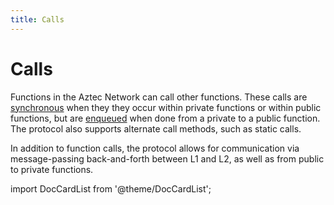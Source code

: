 ```yaml
---
title: Calls
---
```


# Calls

Functions in the Aztec Network can call other functions. These calls are [synchronous](./sync-calls.md) when they they occur within private functions or within public functions, but are [enqueued](./enqueued-calls.md) when done from a private to a public function. The protocol also supports alternate call methods, such as static calls.

In addition to function calls, the protocol allows for communication via message-passing back-and-forth between L1 and L2, as well as from public to private functions.

import DocCardList from '@theme/DocCardList';

<DocCardList />
